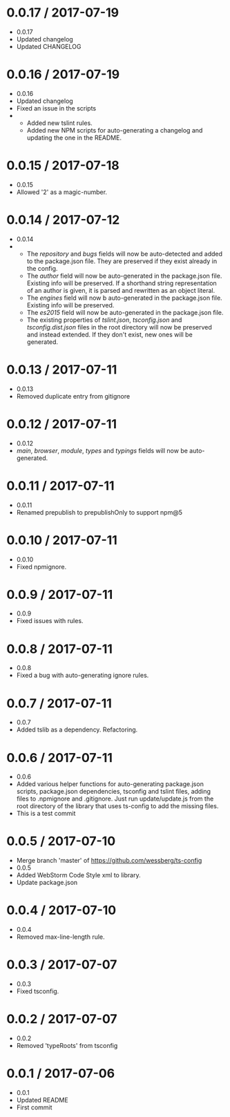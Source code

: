 0.0.17 / 2017-07-19
===================

  * 0.0.17
  * Updated changelog
  * Updated CHANGELOG

0.0.16 / 2017-07-19
===================

  * 0.0.16
  * Updated changelog
  * Fixed an issue in the scripts
  * - Added new tslint rules.
    - Added new NPM scripts for auto-generating a changelog and updating the one in the README.

0.0.15 / 2017-07-18
===================

  * 0.0.15
  * Allowed '2' as a magic-number.

0.0.14 / 2017-07-12
===================

  * 0.0.14
  * - The *repository* and *bugs* fields will now be auto-detected and added to the package.json file. They are preserved if they exist already in the config.
    - The *author* field will now be auto-generated in the package.json file. Existing info will be preserved. If a shorthand string representation of an author is given, it is parsed and rewritten as an object literal.
    - The *engines* field will now b auto-generated in the package.json file. Existing info will be preserved.
    - The *es2015* field will now be auto-generated in the package.json file.
    - The existing properties of *tslint.json*, *tsconfig.json* and *tsconfig.dist.json* files in the root directory will now be preserved and instead extended. If they don't exist, new ones will be generated.

0.0.13 / 2017-07-11
===================

  * 0.0.13
  * Removed duplicate entry from gitignore

0.0.12 / 2017-07-11
===================

  * 0.0.12
  * *main*, *browser*, *module*, *types* and *typings* fields will now be auto-generated.

0.0.11 / 2017-07-11
===================

  * 0.0.11
  * Renamed prepublish to prepublishOnly to support npm@5

0.0.10 / 2017-07-11
===================

  * 0.0.10
  * Fixed npmignore.

0.0.9 / 2017-07-11
==================

  * 0.0.9
  * Fixed issues with rules.

0.0.8 / 2017-07-11
==================

  * 0.0.8
  * Fixed a bug with auto-generating ignore rules.

0.0.7 / 2017-07-11
==================

  * 0.0.7
  * Added tslib as a dependency. Refactoring.

0.0.6 / 2017-07-11
==================

  * 0.0.6
  * Added various helper functions for auto-generating package.json scripts, package.json dependencies, tsconfig and tslint files, adding files to .npmignore and .gitignore. Just run update/update.js from the root directory of the library that uses ts-config to add the missing files.
  * This is a test commit

0.0.5 / 2017-07-10
==================

  * Merge branch 'master' of https://github.com/wessberg/ts-config
  * 0.0.5
  * Added WebStorm Code Style xml to library.
  * Update package.json

0.0.4 / 2017-07-10
==================

  * 0.0.4
  * Removed max-line-length rule.

0.0.3 / 2017-07-07
==================

  * 0.0.3
  * Fixed tsconfig.

0.0.2 / 2017-07-07
==================

  * 0.0.2
  * Removed 'typeRoots' from tsconfig

0.0.1 / 2017-07-06
==================

  * 0.0.1
  * Updated README
  * First commit
